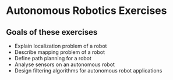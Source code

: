 # Autonomous Robotics Exercises

## Goals of these exercises
- Explain localization problem of a robot
- Describe mapping problem of a robot
- Define path planning for a robot
- Analyse sensors on an autonomous robot
- Design filtering algorithms for autonomous robot applications
